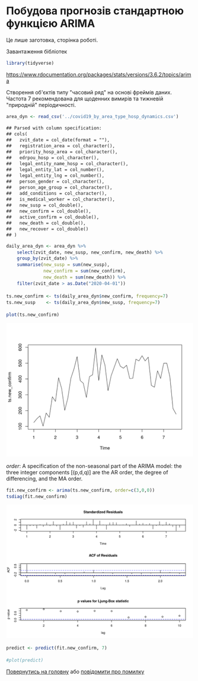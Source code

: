 Побудова прогнозів стандартною функцією ARIMA
================

Це лише заготовка, сторінка роботі.

Завантаження бібліотек

``` r
library(tidyverse)
```

<https://www.rdocumentation.org/packages/stats/versions/3.6.2/topics/arima>

Створення об'єктів типу "часовий ряд" на основі фреймів даних. Частота 7 рекомендована для щоденних вимирів та тижневій "природній" періодичності.

``` r
area_dyn <- read_csv('../covid19_by_area_type_hosp_dynamics.csv')
```

    ## Parsed with column specification:
    ## cols(
    ##   zvit_date = col_date(format = ""),
    ##   registration_area = col_character(),
    ##   priority_hosp_area = col_character(),
    ##   edrpou_hosp = col_character(),
    ##   legal_entity_name_hosp = col_character(),
    ##   legal_entity_lat = col_number(),
    ##   legal_entity_lng = col_number(),
    ##   person_gender = col_character(),
    ##   person_age_group = col_character(),
    ##   add_conditions = col_character(),
    ##   is_medical_worker = col_character(),
    ##   new_susp = col_double(),
    ##   new_confirm = col_double(),
    ##   active_confirm = col_double(),
    ##   new_death = col_double(),
    ##   new_recover = col_double()
    ## )

``` r
daily_area_dyn <- area_dyn %>%
    select(zvit_date, new_susp, new_confirm, new_death) %>%
    group_by(zvit_date) %>%
    summarise(new_susp = sum(new_susp),
              new_confirm = sum(new_confirm),
              new_death = sum(new_death)) %>%
    filter(zvit_date > as.Date("2020-04-01"))

ts.new_confirm <- ts(daily_area_dyn$new_confirm, frequency=7)
ts.new_susp    <- ts(daily_area_dyn$new_susp, frequency=7)

plot(ts.new_confirm)
```

<img src="fig_forecast_arima/unnamed-chunk-3-1.png" width="672" />

*order*: A specification of the non-seasonal part of the ARIMA model: the three integer components \[(p,d,q)\] are the AR order, the degree of differencing, and the MA order.

``` r
fit.new_confirm <- arima(ts.new_confirm, order=c(3,0,0))
tsdiag(fit.new_confirm)
```

<img src="fig_forecast_arima/unnamed-chunk-4-1.png" width="672" />

``` r
predict <- predict(fit.new_confirm, 7)

#plot(predict)
```

[Повернутись на головну](index.html) або [повідомити про помилку]((https://github.com/vityok/covid19_ua/issues))
